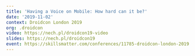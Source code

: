 ```yaml
---
title: 'Having a Voice on Mobile: How hard can it be?'
date: '2019-11-02'
context: Droidcon London 2019
org: .droidcon
video: https://nech.pl/droidcon19-video
slides: https://nech.pl/droidcon19
event: https://skillsmatter.com/conferences/11785-droidcon-london-2019
---
```

